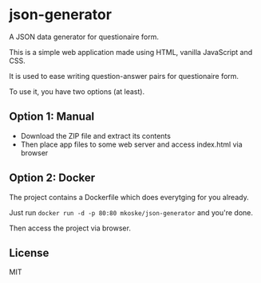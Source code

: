 # json-generator

A JSON data generator for questionaire form.

This is a simple web application made using HTML, vanilla JavaScript and CSS.

It is used to ease writing question-answer pairs for questionaire form.

To use it, you have two options (at least).

## Option 1: Manual

- Download the ZIP file and extract its contents
- Then place app files to some web server and access index.html via browser

## Option 2: Docker

The project contains a Dockerfile which does everytging for you already.

Just run `docker run -d -p 80:80 mkoske/json-generator` and you're done.

Then access the project via browser.

## License

MIT


